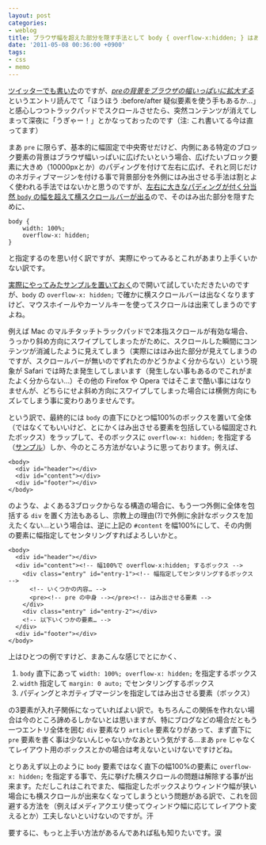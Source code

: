 ```yaml
---
layout: post
categories:
- weblog
title: ブラウザ幅を超えた部分を隠す手法として body { overflow-x:hidden; } はあまり使わない方がいい気がする件
date: '2011-05-08 00:36:00 +0900'
tags:
- css
- memo
---
```

[ツイッターでも書いた][1]のですが、<cite>[preの背景をブラウザの幅いっぱいに拡大する][2]</cite> というエントリ読んでて「ほうほう :before/after 疑似要素を使う手もあるか…」と感心しつつトラックパッドでスクロールさせたら、突然コンテンツが消えてしまって深夜に「うぎゃー！」とかなっておったのです（注: これ書いてる今は直ってます）

まあ `pre` に限らず、基本的に幅固定で中央寄せだけど、内側にある特定のブロック要素の背景はブラウザ幅いっぱいに広げたいという場合、広げたいブロック要素に大きめ（10000pxとか）のパディングを付けて左右に広げ、それと同じだけのネガティブマージンを付ける事で背景部分を外側にはみ出させる手法は割とよく使われる手法ではないかと思うのですが、[左右に大きなパディングが付く分当然 `body` の幅を超えて横スクロールバーが出る](/labs/pre/1.html "pre test 1")ので、そのはみ出た部分を隠すために、

    body {
        width: 100%;
        overflow-x: hidden;
    }

と指定するのを思い付く訳ですが、実際にやってみるとこれがあまり上手くいかない訳です。

<!-- more -->

[実際にやってみたサンプルを置いておく](/labs/pre/2.html "pre test 2")ので開いて試していただきたいのですが、`body` の `overflow-x: hidden;` で確かに横スクロールバーは出なくなりますけど、マウスホイールやカーソルキーを使ってスクロールは出来てしまうのですよね。

例えば Mac のマルチタッチトラックパッドで2本指スクロールが有効な場合、うっかり斜め方向にスワイプしてしまったがために、スクロールした瞬間にコンテンツが消滅したように見えてしまう（実際にははみ出た部分が見えてしまうのですが、スクロールバーが無いのでずれたのかどうかよく分からない）という現象が Safari では時たま発生してしまいます（発生しない事もあるのでこれがまたよく分からない…）その他の Firefox や Opera ではそこまで酷い事にはなりませんが、どちらにせよ斜め方向にスワイプしてしまった場合には横側方向にもズレてしまう事に変わりありませんです。

という訳で、最終的には `body` の直下にひとつ幅100%のボックスを置いて全体（ではなくてもいいけど、とにかくはみ出させる要素を包括している幅固定されたボックス）をラップして、そのボックスに `overflow-x: hidden;` を指定する（[サンプル](/labs/pre/3.html "pre test 3")）しか、今のところ方法がないように思っております。例えば、

    <body>
      <div id="header"></div>
      <div id="content"></div>
      <div id="footer"></div>
    </body>

のような、よくある3ブロックからなる構造の場合に、もう一つ外側に全体を包括する `div` を置く方法もあるし、宗教上の理由(?)で外側に余計なボックスを加えたくない…という場合は、逆に上記の `#content` を幅100%にして、その内側の要素に幅指定してセンタリングすればよろしいかと。

    <body>
      <div id="header"></div>
      <div id="content"><!-- 幅100%で overflow-x:hidden; するボックス -->
        <div class="entry" id="entry-1"><!-- 幅指定してセンタリングするボックス -->
          <!-- いくつかの内容… -->
          <pre><!-- pre の中身 --></pre><!-- はみ出させる要素 -->
        </div>
        <div class="entry" id="entry-2"></div>
        <!-- 以下いくつかの要素… -->
      </div>
      <div id="footer"></div>
    </body>

上はひとつの例ですけど、まあこんな感じでとにかく、

1.  `body` 直下にあって `width: 100%; overflow-x: hidden;` を指定するボックス
2.  `width` 指定して `margin: 0 auto;` でセンタリングするボックス
3.  パディングとネガティブマージンを指定してはみ出させる要素（ボックス）

の3要素が入れ子関係になっていればよい訳で。もちろんこの関係を作れない場合は今のところ諦めるしかないとは思いますが、特にブログなどの場合だともう一つエントリ全体を囲む `div` 要素なり `article` 要素なりがあって、まず直下に `pre` 要素を書く事は少ないんじゃないかなあという気がする…まあ `pre` じゃなくてレイアウト用のボックスとかの場合は考えないといけないですけどね。

とりあえず以上のように `body` 要素ではなく直下の幅100%の要素に `overflow-x: hidden;` を指定する事で、先に挙げた横スクロールの問題は解除する事が出来ます。ただしこれはこれでまた、幅指定したボックスよりウィンドウ幅が狭い場合にも横スクロールが出来なくなってしまうという問題がある訳で、これを回避する方法を（例えばメディアクエリ使ってウィンドウ幅に応じてレイアウト変えるとか）工夫しないといけないのですが。汗

要するに、もっと上手い方法があるんであれば私も知りたいです。涙



[1]: http://twitter.com/JForg/status/66591369585639424
[2]: http://hail2u.net/blog/webdesign/expand-pre-background.html "preの背景をブラウザの幅いっぱいに拡大する - Weblog - hail2u.net"
